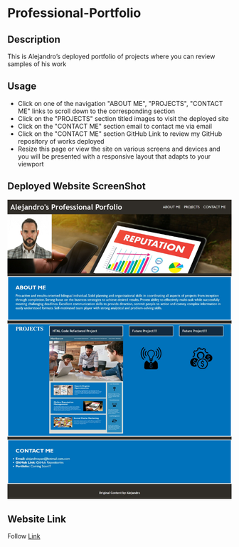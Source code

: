 # Professional-Portfolio

## Description

This is Alejandro’s deployed portfolio of projects where you can review samples of his work 

## Usage 

- Click on one of the navigation "ABOUT ME", "PROJECTS", "CONTACT ME" links to scroll down to the corresponding section
- Click on the "PROJECTS" section titled images to visit the deployed site
- Click on the "CONTACT ME" section email to contact me via email
- Click on the "CONTACT ME" section GitHub Link to review my GitHub repository of works deployed
- Resize this page or view the site on various screens and devices and you will be presented with a responsive layout that adapts to your viewport

## Deployed Website ScreenShot

![Repo SreenShot](/assets/images/ScreenShotforRepo.jpeg "Repo Screen Shot")

## Website Link

Follow [Link](https://z20axa.github.io/Professional-Portfolio/)


